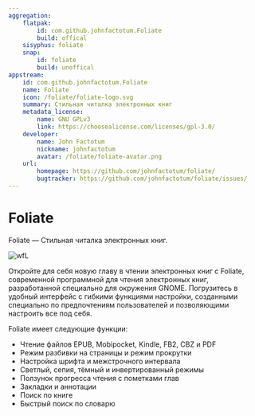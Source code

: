 ```yaml
---
aggregation:
    flatpak:
        id: com.github.johnfactotum.Foliate
        build: offical
    sisyphus: foliate
    snap:
        id: foliate
        build: unoffical
appstream:
    id: com.github.johnfactotum.Foliate
    name: Foliate
    icon: /foliate/foliate-logo.svg
    summary: Стильная читалка электронных книг
    metadata_license:
        name: GNU GPLv3
        link: https://choosealicense.com/licenses/gpl-3.0/
    developer:
        name: John Factotum
        nickname: johnfactotum
        avatar: /foliate/foliate-avatar.png
    url:
        homepage: https://github.com/johnfactotum/foliate/
        bugtracker: https://github.com/johnfactotum/foliate/issues/
---
```


# Foliate

Foliate — Стильная читалка электронных книг.

![wfL](https://dl.flathub.org/repo/screenshots/com.github.johnfactotum.Foliate-stable/1248x702/com.github.johnfactotum.Foliate-7ff807e57358053b92037e50c60f32a3.png)

Откройте для себя новую главу в чтении электронных книг с Foliate, современной программной для чтения электронных книг, разработанной специально для окружения GNOME. Погрузитесь в удобный интерфейс с гибкими функциями настройки, созданными специально по предпочтениям пользователей и позволяющими настроить все под себя.

Foliate имеет следующие функции:

- Чтение файлов EPUB, Mobipocket, Kindle, FB2, CBZ и PDF
- Режим разбивки на страницы и режим прокрутки
- Настройка шрифта и межстрочного интервала
- Светлый, сепия, тёмный и инвертированный режимы
- Ползунок прогресса чтения с пометками глав
- Закладки и аннотации
- Поиск по книге
- Быстрый поиск по словарю

<!--@include: @apps/_parts/install/content-repo.md-->
<!--@include: @apps/_parts/install/content-flatpak.md-->
<!--@include: @apps/_parts/install/content-snap.md-->
